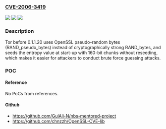 ### [CVE-2006-3419](https://cve.mitre.org/cgi-bin/cvename.cgi?name=CVE-2006-3419)
![](https://img.shields.io/static/v1?label=Product&message=n%2Fa&color=blue)
![](https://img.shields.io/static/v1?label=Version&message=n%2Fa&color=blue)
![](https://img.shields.io/static/v1?label=Vulnerability&message=n%2Fa&color=brighgreen)

### Description

Tor before 0.1.1.20 uses OpenSSL pseudo-random bytes (RAND_pseudo_bytes) instead of cryptographically strong RAND_bytes, and seeds the entropy value at start-up with 160-bit chunks without reseeding, which makes it easier for attackers to conduct brute force guessing attacks.

### POC

#### Reference
No PoCs from references.

#### Github
- https://github.com/GulAli-N/nbs-mentored-project
- https://github.com/chnzzh/OpenSSL-CVE-lib

